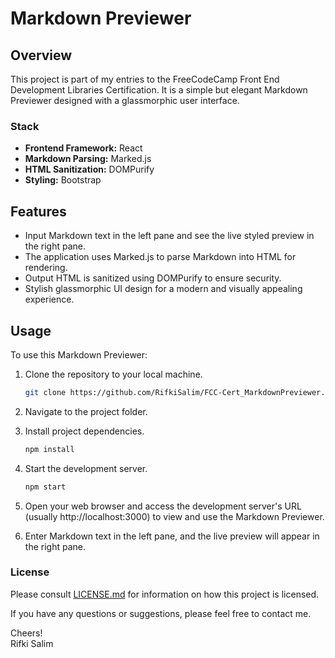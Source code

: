 # Markdown Previewer

## Overview

This project is part of my entries to the FreeCodeCamp Front End Development Libraries Certification. It is a simple but elegant Markdown Previewer designed with a glassmorphic user interface.

### Stack

- **Frontend Framework:** React
- **Markdown Parsing:** Marked.js
- **HTML Sanitization:** DOMPurify
- **Styling:** Bootstrap

## Features

- Input Markdown text in the left pane and see the live styled preview in the right pane.
- The application uses Marked.js to parse Markdown into HTML for rendering.
- Output HTML is sanitized using DOMPurify to ensure security.
- Stylish glassmorphic UI design for a modern and visually appealing experience.

## Usage

To use this Markdown Previewer:

1. Clone the repository to your local machine.

   ```bash
   git clone https://github.com/RifkiSalim/FCC-Cert_MarkdownPreviewer.git
   ```

2. Navigate to the project folder.

3. Install project dependencies.

   ```bash
   npm install
   ```

4. Start the development server.

   ```bash
   npm start
   ```

5. Open your web browser and access the development server's URL (usually http://localhost:3000) to view and use the Markdown Previewer.

6. Enter Markdown text in the left pane, and the live preview will appear in the right pane.

### License

Please consult [LICENSE.md](LICENSE.md) for information on how this project is licensed.

If you have any questions or suggestions, please feel free to contact me.

Cheers!<br>
Rifki Salim
